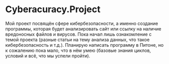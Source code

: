 # Cyberacuracy.Project

Мой проект посвящён сфере кибербезопасности, а именно создание программы, которая будет анализировать сайт или ссылку на наличие вредоносных файлов и вирусов.
Пока начал лишь ознакомление с темой проекта (разные статьи на тему анализа данных, что такое кибербезопасность и т.д.). Планирую написать программу в Питоне, но к сожалению пока мало, что в нём умею (базовые знания циклов, условий и всё, что мы успели пройти).
